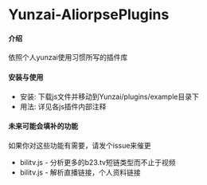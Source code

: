 # Yunzai-AliorpsePlugins

#### 介绍

依照个人yunzai使用习惯所写的插件库

#### 安装与使用

- 安装: 下载js文件并移动到Yunzai/plugins/example目录下
- 用法: 详见各js插件内部注释

#### 未来可能会填补的功能
如果你对这些功能有需要，请发个issue来催更
- bilitv.js - 分析更多的b23.tv短链类型而不止于视频
- bilitv.js - 解析直播链接，个人资料链接


